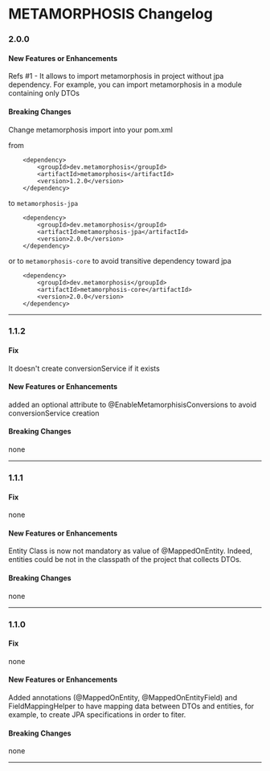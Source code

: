 # METAMORPHOSIS Changelog

### 2.0.0 ###

#### New Features or Enhancements ####
Refs #1 - It allows to import metamorphosis in project without jpa dependency. For example, you can import metamorphosis in a module containing only DTOs

#### Breaking Changes ####
Change metamorphosis import into your pom.xml

from
	
		<dependency>
      		<groupId>dev.metamorphosis</groupId>
      		<artifactId>metamorphosis</artifactId>
      		<version>1.2.0</version>
    	</dependency>
    	
to `metamorphosis-jpa`

		<dependency>
      		<groupId>dev.metamorphosis</groupId>
      		<artifactId>metamorphosis-jpa</artifactId>
      		<version>2.0.0</version>
    	</dependency>
or to `metamorphosis-core` to avoid transitive dependency toward jpa

		<dependency>
      		<groupId>dev.metamorphosis</groupId>
      		<artifactId>metamorphosis-core</artifactId>
      		<version>2.0.0</version>
    	</dependency>


------

### 1.1.2 ###

#### Fix ####
It doesn't create conversionService if it exists

#### New Features or Enhancements ####
added an optional attribute to @EnableMetamorphisisConversions to avoid conversionService creation

#### Breaking Changes ####
none  

------
### 1.1.1 ###

#### Fix ####
none

#### New Features or Enhancements ####
Entity Class is now not mandatory as value of @MappedOnEntity. Indeed, entities could be not in the classpath of the project that collects DTOs. 

#### Breaking Changes ####
none  

------

### 1.1.0 ###

#### Fix ####
none

#### New Features or Enhancements ####
Added annotations (@MappedOnEntity, @MappedOnEntityField) and FieldMappingHelper to have mapping data between DTOs and entities, for example, to create JPA specifications in order to fiter.

#### Breaking Changes ####
none  

------


